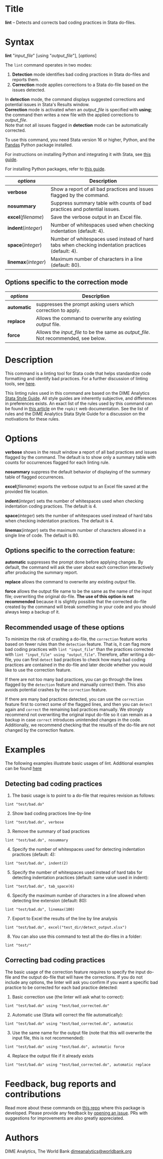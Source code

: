 # Title

__lint__ – Detects and corrects bad coding practices in Stata do-files.

# Syntax

__lint__ "_input_file_" [using "_output_file_"], [_options_]

The `lint` command operates in two modes:

1. __Detection__ mode identifies bad coding practices in Stata do-files and reports them.
2. __Correction__ mode applies corrections to a Stata do-file based on the issues detected.

In __detection__ mode, the command displays suggested corrections and potential issues in Stata's Results window.  
__Correction__ mode is activated when an _output_file_ is specified with __using__; the command then writes a new file with the applied corrections to _output_file_.  
Note that not all issues flagged in __detection__ mode can be automatically corrected.

To use this command, you need Stata version 16 or higher, Python, and the [Pandas](https://pandas.pydata.org) Python package installed.

For instructions on installing Python and integrating it with Stata, see [this guide](https://blog.stata.com/2020/08/18/stata-python-integration-part-1-setting-up-stata-to-use-python/).

For installing Python packages, refer to [this guide](https://blog.stata.com/2020/09/01/stata-python-integration-part-3-how-to-install-python-packages).

| _options_ | Description |
|-----------|-------------|
| __**v**erbose__ | Show a report of all bad practices and issues flagged by the command. |
| __**nosum**mary__ | Suppress summary table with counts of bad practices and potential issues. |
| __**e**xcel__(_filename_) | Save the verbose output in an Excel file. |
| __**i**ndent__(_integer_) | Number of whitespaces used when checking indentation (default: 4). |
| __**s**pace__(_integer_) | Number of whitespaces used instead of hard tabs when checking indentation practices (default: 4).  |
| __**l**inemax__(_integer_) | Maximum number of characters in a line (default: 80). |

## Options specific to the correction mode

| _options_ | Description |
|-----------|-------------|
| __**auto**matic__ | suppresses the prompt asking users which correction to apply.  |
| __replace__ | Allows the command to overwrite any existing _output_ file. |
| __force__ | Allows the _input_file_ to be the same as _output_file_. Not recommended, see below. |

# Description

This command is a linting tool for Stata code that helps standardize code formatting and identify bad practices. 
For a further discussion of linting tools, see [here](https://en.wikipedia.org/wiki/Lint_(software)). 

This linting rules used in this command are based on the DIME Analytics [Stata Style Guide](https://worldbank.github.io/dime-data-handbook/coding.html#the-dime-analytics-stata-style-guide).
All style guides are inherently subjective, and differences in preferences exists.
An exact list of the rules used by this command can be found in [this article](https://github.com/worldbank/repkit/blob/add-linter/src/vignettes/linting-rules.md) on the `repkit` web documentation. 
See the list of rules and the DIME Analytics Stata Style Guide for a discussion on the motivations for these rules.

# Options

__**v**erbose__ shows in the result window a report of all bad practices and issues flagged by the command. The default is to show only a summary table with counts for occurrences flagged for each linting rule.

__**nosum**mary__ suppress the default behavior of displaying of the summary table of flagged occurrences.

__**e**xcel__(_filename_) exports the verbose output to an Excel file saved at the provided file location.

__**i**ndent__(_integer_) sets the number of whitespaces used when checking indentation coding practices. The default is 4.

__**s**pace__(_integer_) sets the number of whitespaces used instead of hard tabs when checking indentation practices. The default is 4.

__**l**inemax__(_integer_) sets the maximum number of characters allowed in a single line of code. The default is 80.

## Options specific to the correction feature:

__**auto**matic__ suppresses the prompt done before applying changes. By default, the command will ask the user about each correction interactively after producing the summary report.

__replace__ allows the command to overwrite any existing _output_ file.

__force__ allows the output file name to be the same as the name of the input file; overwriting the original do-file. __The use of this option is not recommended__ because it is slightly possible that the corrected do-file created by the command will break something in your code and you should always keep a backup of it.

## Recommended usage of these options

To minimize the risk of crashing a do-file, the `correction` feature works based on fewer rules than the `detection` feature.
That is, it can flag more bad coding practices with `lint "input_file"` than the practices corrected with `lint "input_file" using "output_file"`.
Therefore, after writing a do-file, you can first `detect` bad practices to check how many bad coding practices are contained in the do-file and later decide whether you would like to use the correction feature.

If there are not too many bad practices, you can go through the lines flagged by the `detection` feature and manually correct them.
This also avoids potential crashes by the `correction` feature.

If there are many bad practices detected, you can use the `correction` feature first to correct some of the flagged lines, and then you can `detect` again and `correct` the remaining bad practices manually.
We strongly recommend not overwriting the original input do-file so it can remain as a backup in case `correct` introduces unintended changes in the code.
Additionally, we recommend checking that the results of the do-file are not changed by the correction feature.

# Examples

The following examples illustrate basic usages of lint. Additional examples can be found [here](https://github.com/worldbank/repkit/blob/add-linter/src/vignettes/lint-examples.md)

## Detecting bad coding practices

1. The basic usage is to point to a do-file that requires revision as follows:

```
lint "test/bad.do"
```

2. Show bad coding practices line-by-line

```
lint "test/bad.do", verbose
```

3. Remove the summary of bad practices

```
lint "test/bad.do", nosummary
```

4. Specify the number of whitespaces used for detecting indentation practices (default: 4):

```
lint "test/bad.do", indent(2)
```

5. Specify the number of whitespaces used instead of hard tabs for detecting indentation practices (default: same value used in indent):

```
lint "test/bad.do", tab_space(6)
```

6. Specify the maximum number of characters in a line allowed when detecting line extension (default: 80):

```
lint "test/bad.do", linemax(100)
```

7. Export to Excel the results of the line by line analysis

```
lint "test/bad.do", excel("test_dir/detect_output.xlsx")
```

8. You can also use this command to test all the do-files in a folder:

```
lint "test/"
```

## Correcting bad coding practices

The basic usage of the correction feature requires to specify the input do-file and the output do-file that will have the corrections. If you do not include any options, the linter will ask you confirm if you want a specific bad practice to be corrected for each bad practice detected:

1. Basic correction use (the linter will ask what to correct):

```
lint "test/bad.do" using "test/bad_corrected.do"
```

2. Automatic use (Stata will correct the file automatically):

```
lint "test/bad.do" using "test/bad_corrected.do", automatic
```

3. Use the same name for the output file (note that this will overwrite the input file, this is not recommended):

```
lint "test/bad.do" using "test/bad.do", automatic force
```

4. Replace the output file if it already exists

```
lint "test/bad.do" using "test/bad_corrected.do", automatic replace
```

# Feedback, bug reports and contributions

Read more about these commands on [this repo](https://github.com/worldbank/repkit) where this package is developed. Please provide any feedback by [opening an issue](https://github.com/worldbank/repkit/issues). PRs with suggestions for improvements are also greatly appreciated.

# Authors

DIME Analytics, The World Bank dimeanalytics@worldbank.org
